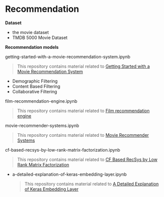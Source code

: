 # __Recommendation__

__Dataset__
- the movie dataset
- TMDB 5000 Movie Dataset


__Recommendation models__

getting-started-with-a-movie-recommendation-system.ipynb
> This repository contains material related to [Getting Started with a Movie Recommendation System](https://www.kaggle.com/ibtesama/getting-started-with-a-movie-recommendation-system/notebook)
- Demographic Filtering 
- Content Based Filtering
- Collaborative Filtering


film-recommendation-engine.ipynb
> This repository contains material related to [Film recommendation engine](https://www.kaggle.com/fabiendaniel/film-recommendation-engine)




movie-recommender-systems.ipynb
> This repository contains material related to [Movie Recommender Systems](https://www.kaggle.com/rounakbanik/movie-recommender-systems)

cf-based-recsys-by-low-rank-matrix-factorization.ipynb
> This repository contains material related to [CF Based RecSys by Low Rank Matrix Factorization](https://www.kaggle.com/rajmehra03/cf-based-recsys-by-low-rank-matrix-factorization)
- a-detailed-explanation-of-keras-embedding-layer.ipynb
  > This repository contains material related to [A Detailed Explanation of Keras Embedding Layer](https://www.kaggle.com/rajmehra03/a-detailed-explanation-of-keras-embedding-layer)
